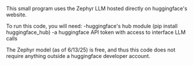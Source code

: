 This small program uses the Zephyr LLM hosted directly on huggingface's website.

To run this code, you will need:
    -huggingface's hub module (pip install huggingface_hub)
    -a huggingface API token with access to interface LLM calls

The Zephyr model (as of 6/13/25) is free, and thus this code does not require anything outside a huggingface developer account.